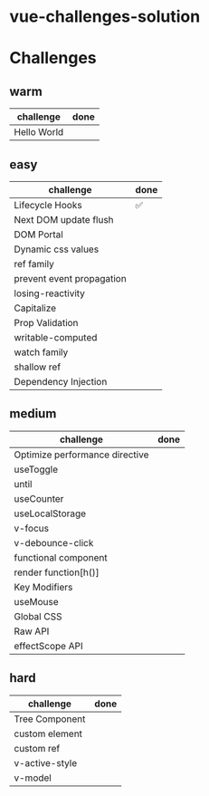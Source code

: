 # vue-challenges-solution

# Challenges

## warm
| challenge | done |
| --------- | ---- |
| Hello World| |

## easy

| challenge | done |
| --------- | ---- |
| Lifecycle Hooks | ✅ |
| Next DOM update flush |  |
| DOM Portal |  |
| Dynamic css values |  |
| ref family |  |
| prevent event propagation |  |
| losing-reactivity |  |
| Capitalize |  |
| Prop Validation |  |
| writable-computed |  |
| watch family |  |
| shallow ref |  |
| Dependency Injection |  |

## medium
| challenge | done |
| --------- | ---- |
| Optimize performance directive |  | 
| useToggle |  | 
| until |  | 
| useCounter |  | 
| useLocalStorage |  | 
| v-focus |  | 
| v-debounce-click |  | 
| functional component |  | 
| render function[h()] |  | 
| Key Modifiers |  | 
| useMouse |  | 
| Global CSS |  | 
| Raw API |  | 
| effectScope API |  | 

## hard
| challenge | done |
| --------- | ---- |
| Tree Component| |
| custom element| |
| custom ref| |
| v-active-style| |
| v-model| |
